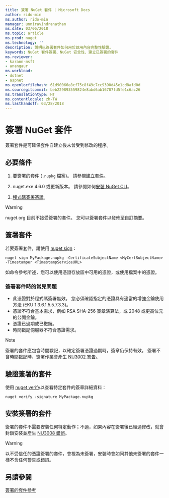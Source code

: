 ```yaml
---
title: 簽署 NuGet 套件 | Microsoft Docs
author: rido-min
ms.author: rido-min
manager: unniravindranathan
ms.date: 03/06/2018
ms.topic: article
ms.prod: nuget
ms.technology: ''
description: 說明已簽署套件如何用於啟用內容完整性驗證。
keywords: NuGet 套件簽署、NuGet 安全性、建立已簽署的套件
ms.reviewer:
- karann-msft
- anangaur
ms.workload:
- dotnet
- aspnet
ms.openlocfilehash: 61d90066e8cf75c8f49c7cc9390d45e1cd8afd0d
ms.sourcegitcommit: beb229893559824e8abd6ab16707fd5fe1c6ac26
ms.translationtype: HT
ms.contentlocale: zh-TW
ms.lasthandoff: 03/28/2018
---
```

# <a name="signing-nuget-packages"></a>簽署 NuGet 套件

簽署套件是可確保套件自建立後未曾受到修改的程序。

## <a name="prerequisites"></a>必要條件

1. 要簽署的套件 (`.nupkg` 檔案)。 請參閱[建立套件](creating-a-package.md)。

1. nuget.exe 4.6.0 或更新版本。 請參閱如何[安裝 NuGet CLI](../install-nuget-client-tools.md#nugetexe-cli)。

1. [程式碼簽署憑證](../reference/signed-packages-reference.md#get-a-code-signing-certificate)。

> [!Warning]
> nuget.org 目前不接受簽署的套件。 您可以簽署套件以發佈至自訂摘要。

## <a name="sign-a-package"></a>簽署套件

若要簽署套件，請使用 [nuget sign](../tools/cli-ref-sign.md)：

```cli
nuget sign MyPackage.nupkg -CertificateSubjectName <MyCertSubjectName> -Timestamper <TimestampServiceURL>
```

如命令參考所述，您可以使用憑證存放區中可用的憑證，或使用檔案中的憑證。

### <a name="common-problems-when-signing-a-package"></a>簽署套件時的常見問題

- 此憑證對於程式碼簽署無效。 您必須確認指定的憑證具有適當的增強金鑰使用方法 (EKU 1.3.6.1.5.5.7.3.3)。
- 憑證不符合基本需求，例如 RSA SHA-256 簽章演算法，或 2048 或更高位元的公開金鑰。
- 憑證已過期或已撤銷。
- 時間戳記伺服器不符合憑證需求。

> [!Note]
> 簽署的套件應包含時間戳記，以確定簽署憑證過期時，簽章仍保持有效。 簽署不含時間戳記時，簽署作業會產生 [NU3002 警告](../reference/Errors-and-Warnings.md#nu3002)。

## <a name="verify-a-signed-package"></a>驗證簽署的套件

使用 [nuget verify](../tools/cli-ref-verify.md)以查看特定套件的簽章詳細資料：

```cli
nuget verify -signature MyPackage.nupkg
```

## <a name="install-a-signed-package"></a>安裝簽署的套件

簽署的套件不需要安裝任何特定動作；不過，如果內容在簽署後已經過修改，就會封鎖安裝並產生 [NU3008 錯誤](../reference/Errors-and-Warnings.md#nu3008)。

> [!Warning]
> 以不受信任的憑證簽署的套件，會視為未簽署，安裝時會如同其他未簽署的套件一樣不含任何警告或錯誤。

## <a name="see-also"></a>另請參閱

[簽署的套件參考](../reference/Signed-Packages-Reference.md)
